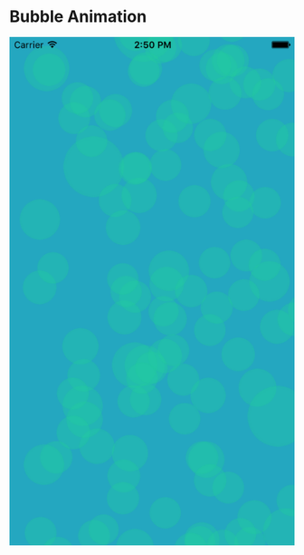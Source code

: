 # Bubble Animation

![Screenshot](https://raw.githubusercontent.com/ioshero/Bubble-Animation/master/Bubble/Test/screenshot.png)
